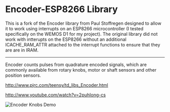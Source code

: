 # Encoder-ESP8266 Library

This is a fork of the Encoder library from Paul Stoffregen designed to allow it to work using interrupts on an ESP8266 microcontroller (I tested specifically on the WEMOS D1 for my project).  The original library did not work with intterupts on the ESP8266 without an additional ICACHE_RAM_ATTR attached to the interrupt functions to ensure that they are are in IRAM.

----------------------------------------

Encoder counts pulses from quadrature encoded signals, which are commonly available from rotary knobs, motor or shaft sensors and other position sensors. 

http://www.pjrc.com/teensy/td_libs_Encoder.html

http://www.youtube.com/watch?v=2puhIong-cs

![Encoder Knobs Demo](http://www.pjrc.com/teensy/td_libs_Encoder_1.jpg)
